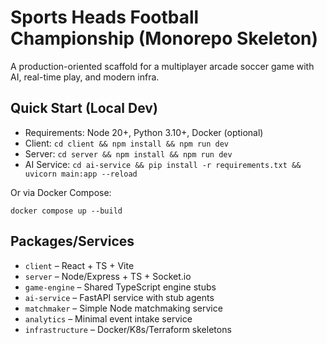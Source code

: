 # Sports Heads Football Championship (Monorepo Skeleton)

A production-oriented scaffold for a multiplayer arcade soccer game with AI, real-time play, and modern infra.

## Quick Start (Local Dev)
- Requirements: Node 20+, Python 3.10+, Docker (optional)
- Client: `cd client && npm install && npm run dev`
- Server: `cd server && npm install && npm run dev`
- AI Service: `cd ai-service && pip install -r requirements.txt && uvicorn main:app --reload`

Or via Docker Compose:
```
docker compose up --build
```

## Packages/Services
- `client` – React + TS + Vite
- `server` – Node/Express + TS + Socket.io
- `game-engine` – Shared TypeScript engine stubs
- `ai-service` – FastAPI service with stub agents
- `matchmaker` – Simple Node matchmaking service
- `analytics` – Minimal event intake service
- `infrastructure` – Docker/K8s/Terraform skeletons
